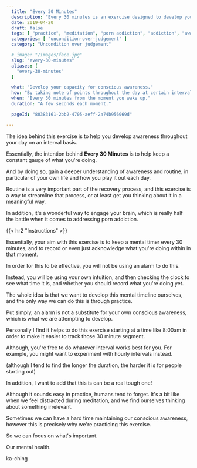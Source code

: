 ```yaml
---
  title: "Every 30 Minutes"
  description: "Every 30 minutes is an exercise designed to develop your awareness by having you consciously engage your brain."
  date: 2019-04-20
  draft: false
  tags: [ "practice", "meditation", "porn addiction", "addiction", "awareness", "awareness exercises", "perspective", "nofap", "neverfap", "neverfap deluxe" ]
  categories: [ "uncondition-over-judgement" ]
  category: "Uncondition over judgement"

  # image: "/images/face.jpg"
  slug: "every-30-minutes"
  aliases: [
    "every-30-minutes"
  ]

  what: "Develop your capacity for conscious awareness."
  how: "By taking note of points throughout the day at certain intervals."
  when: "Every 30 minutes from the moment you wake up."
  duration: "A few seconds each moment."

  pageId: "80383161-2bb2-4705-aeff-2a74b956069d"

---
```


The idea behind this exercise is to help you develop awareness throughout your day on an interval basis.

Essentially, the intention behind **Every 30 Minutes** is to help keep a constant gauge of what you're doing.

And by doing so, gain a deeper understanding of awareness and routine, in particular of your own life and how you play it out each day.

Routine is a very important part of the recovery process, and this exercise is a way to streamline that process, or at least get you thinking about it in a meaningful way.

In addition, it's a wonderful way to engage your brain, which is really half the battle when it comes to addressing porn addiction.


{{< hr2 "Instructions" >}}


Essentially, your aim with this exercise is to keep a mental timer every 30 minutes, and to record or even just acknowledge what you're doing within in that moment.

In order for this to be effective, you will not be using an alarm to do this. 

Instead, you will be using your own intuition, and then checking the clock to see what time it is, and whether you should record what you're doing yet. 

The whole idea is that we want to develop this mental timeline ourselves, and the only way we can do this is through practice.

Put simply, an alarm is not a substitute for your own conscious awareness, which is what we are attempting to develop. 

Personally I find it helps to do this exercise starting at a time like 8:00am in order to make it easier to track those 30 minute segment. 

Although, you're free to do whatever interval works best for you. For example, you might want to experiment with hourly intervals instead. 

(although I tend to find the longer the duration, the harder it is for people starting out)

In addition, I want to add that this is can be a real tough one!

Although it sounds easy in practice, humans tend to forget. It's a bit like when we feel distracted during meditation, and we find ourselves thinking about something irrelevant.

Sometimes we can have a hard time maintaining our conscious awareness, however this is precisely why we're practicing this exercise.

So we can focus on what's important.

Our mental health.

ka-ching

<!-- 
{{< hr2 "Additional Resources" >}}  -->

<!-- maybe link to other  -->

